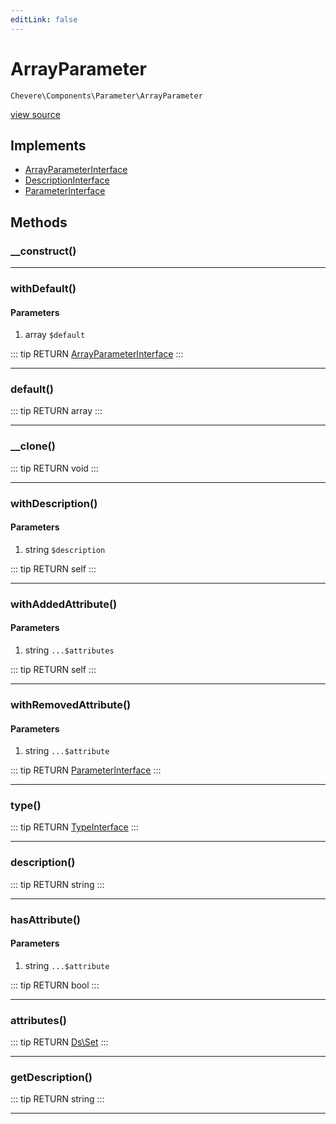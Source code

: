 ```yaml
---
editLink: false
---
```


# ArrayParameter

`Chevere\Components\Parameter\ArrayParameter`

[view source](https://github.com/chevere/chevere/blob/master/src/Chevere/Components/Parameter/ArrayParameter.php)

## Implements

- [ArrayParameterInterface](../../Interfaces/Parameter/ArrayParameterInterface.md)
- [DescriptionInterface](../../Interfaces/Common/DescriptionInterface.md)
- [ParameterInterface](../../Interfaces/Parameter/ParameterInterface.md)

## Methods

### __construct()

---

### withDefault()

#### Parameters

1. array `$default`

::: tip RETURN
[ArrayParameterInterface](../../Interfaces/Parameter/ArrayParameterInterface.md)
:::

---

### default()

::: tip RETURN
array
:::

---

### __clone()

::: tip RETURN
void
:::

---

### withDescription()

#### Parameters

1. string `$description`

::: tip RETURN
self
:::

---

### withAddedAttribute()

#### Parameters

1. string `...$attributes`

::: tip RETURN
self
:::

---

### withRemovedAttribute()

#### Parameters

1. string `...$attribute`

::: tip RETURN
[ParameterInterface](../../Interfaces/Parameter/ParameterInterface.md)
:::

---

### type()

::: tip RETURN
[TypeInterface](../../Interfaces/Type/TypeInterface.md)
:::

---

### description()

::: tip RETURN
string
:::

---

### hasAttribute()

#### Parameters

1. string `...$attribute`

::: tip RETURN
bool
:::

---

### attributes()

::: tip RETURN
[Ds\Set](https://www.php.net/manual/class.ds\set)
:::

---

### getDescription()

::: tip RETURN
string
:::

---
